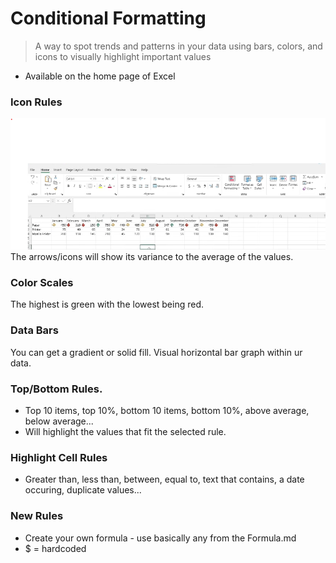 # Conditional Formatting
> A way to spot trends and patterns in your data using bars, colors, and icons to visually highlight important values

- Available on the home page of Excel
### Icon Rules
![alt text](images\image.png)
The arrows/icons will show its variance to the average of the values. 

### Color Scales
The highest is green with the lowest being red. 

### Data Bars
You can get a gradient or solid fill. Visual horizontal bar graph within ur data. 

### Top/Bottom Rules.
- Top 10 items, top 10%, bottom 10 items, bottom 10%, above average, below average...
- Will highlight the values that fit the selected rule.

### Highlight Cell Rules
- Greater than, less than, between, equal to, text that contains, a date occuring, duplicate values...

### New Rules
- Create your own formula - use basically any from the Formula.md
- $ = hardcoded